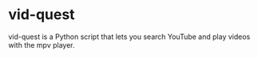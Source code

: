# vid-quest
vid-quest is a Python script that lets you search YouTube and play videos with the mpv player.
